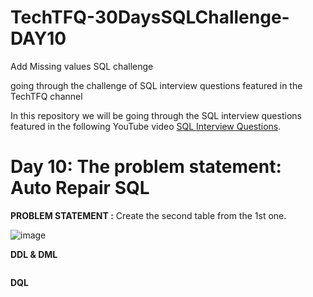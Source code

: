 # TechTFQ-30DaysSQLChallenge-DAY10


Add Missing values SQL challenge

going through the challenge of SQL interview questions featured in the TechTFQ channel



In this repository we will be going through the SQL interview questions featured in the following YouTube video [SQL Interview Questions]([https://www.youtube.com/watch?v=o5W-iAK21ws&list=PLavw5C92dz9Hxz0YhttDniNgKejQlPoAn&index=9](https://www.youtube.com/watch?v=oU8fhP17ozk&list=PLavw5C92dz9Hxz0YhttDniNgKejQlPoAn&index=10)).

# **Day 10: The problem statement:  Auto Repair SQL**


**PROBLEM STATEMENT :**
Create the second table from the 1st one.

![image](https://github.com/Highashikata/TechTFQ-30DaysSQLChallenge-DAY10/assets/96960411/e64fd362-eda2-42f4-8822-20f88b7795b5)


**DDL & DML**

```

```

**DQL**
```

```
